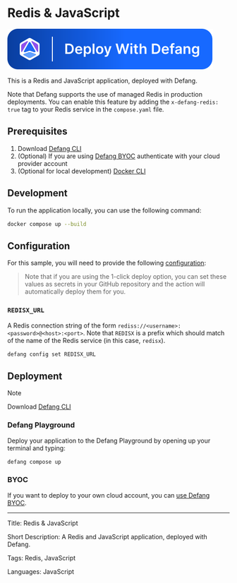 # Redis & JavaScript
[![1-click-deploy](https://raw.githubusercontent.com/DefangLabs/defang-assets/main/Logos/Buttons/SVG/deploy-with-defang.svg)](https://portal.defang.dev/redirect?url=https%3A%2F%2Fgithub.com%2Fnew%3Ftemplate_name%3Dsample-redis-js-template%26template_owner%3DDefangSamples)

This is a Redis and JavaScript application, deployed with Defang. 

Note that Defang supports the use of managed Redis in production deployments. You can enable this feature by adding the `x-defang-redis: true` tag to your Redis service in the `compose.yaml` file. 

## Prerequisites

1. Download [Defang CLI](https://github.com/DefangLabs/defang)
2. (Optional) If you are using [Defang BYOC](https://docs.defang.io/docs/concepts/defang-byoc) authenticate with your cloud provider account
3. (Optional for local development) [Docker CLI](https://docs.docker.com/engine/install/)

## Development

To run the application locally, you can use the following command:

```bash
docker compose up --build
```

## Configuration
For this sample, you will need to provide the following [configuration](https://docs.defang.io/docs/concepts/configuration): 

> Note that if you are using the 1-click deploy option, you can set these values as secrets in your GitHub repository and the action will automatically deploy them for you.

### `REDISX_URL`
A Redis connection string of the form `rediss://<username>:<password>@<host>:<port>`. Note that `REDISX` is a prefix which should match of the name of the Redis service (in this case, `redisx`).

```bash
defang config set REDISX_URL
```

## Deployment

> [!NOTE]
> Download [Defang CLI](https://github.com/DefangLabs/defang)

### Defang Playground

Deploy your application to the Defang Playground by opening up your terminal and typing:
```bash
defang compose up
```

### BYOC

If you want to deploy to your own cloud account, you can [use Defang BYOC](https://docs.defang.io/docs/tutorials/deploy-to-your-cloud).

---

Title: Redis & JavaScript

Short Description: A Redis and JavaScript application, deployed with Defang.

Tags: Redis, JavaScript

Languages: JavaScript
